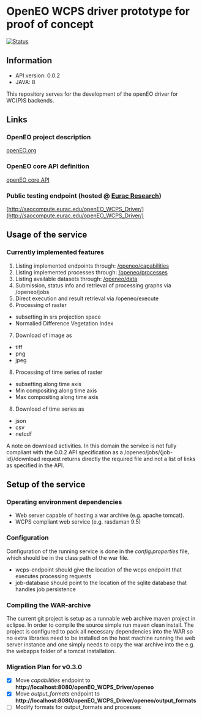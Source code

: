 # OpenEO WCPS driver prototype for proof of concept

[![Status](https://img.shields.io/badge/Status-proof--of--concept-yellow.svg)]()

## Information
- API version: 0.0.2
- JAVA: 8

This repository serves for the development of the openEO driver for WC(P)S backends.

## Links

### OpenEO project description
[openEO.org](http://openeo.org/)
### OpenEO core API definition
[openEO core API](https://open-eo.github.io/openeo-api/)
### Public testing endpoint (hosted @ [Eurac Research](http://www.eurac.edu))
[http://saocompute.eurac.edu/openEO_WCPS_Driver/](http://saocompute.eurac.edu/openEO_WCPS_Driver/)

## Usage of the service

### Currently implemented features
1. Listing implemented endpoints through: [/openeo/capabilities](http://saocompute.eurac.edu/openEO_WCPS_Driver/openeo/capabilities)
2. Listing implemented processes through: [/openeo/processes](http://saocompute.eurac.edu/openEO_WCPS_Driver/openeo/processes)
3. Listing available datasets through:    [/openeo/data](http://saocompute.eurac.edu/openEO_WCPS_Driver/openeo/data)
4. Submission, status info and retrieval of processing graphs via /openeo/jobs
5. Direct execution and result retrieval via /openeo/execute
6. Processing of raster
  * subsetting in srs projection space
  * Normalied Difference Vegetation Index
7. Download of image as 
  * tiff
  * png
  * jpeg
8. Processing of time series of raster
  * subsetting along time axis
  * Min compositing along time axis
  * Max compositing along time axis
8. Download of time series as
  * json
  * csv
  * netcdf

A note on download activities. In this domain the service is not fully compliant with the 0.0.2 API specification as a /openeo/jobs/{job-id}/download request returns directly the required file and not a list of links as specified in the API.
  
## Setup of the service

### Operating environment dependencies
- Web server capable of hosting a war archive (e.g. apache tomcat).
- WCPS compliant web service (e.g. rasdaman 9.5)

### Configuration
Configuration of the running service is done in the *config.properties* file, which should be in the class path of the war file.
- wcps-endpoint should give the location of the wcps endpoint that executes processing requests
- job-database should point to the location of the sqlite database that handles job persistence

### Compiling the WAR-archive
The current git project is setup as a runnable web archive maven project in eclipse. In order to compile the source simple run maven clean install. The project is configured to pack all necessary dependencies into the WAR so no extra libraries need to be installed on the host machine running the web server instance and one simply needs to copy the war archive into the e.g. the webapps folder of a tomcat installation. 

### Migration Plan for v0.3.0

- [X] Move *capabilities* endpoint to **http://localhost:8080/openEO_WCPS_Driver/openeo**
- [X] Move *output_formats* endpoint to **http://localhost:8080/openEO_WCPS_Driver/openeo/output_formats**
- [ ] Modify formats for output_formats and processes
